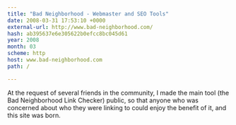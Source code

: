 ```yaml
---
title: "Bad Neighborhood - Webmaster and SEO Tools"
date: 2008-03-31 17:53:10 +0000
external-url: http://www.bad-neighborhood.com/
hash: ab395637e6e305622b0efcc8bc045d61
year: 2008
month: 03
scheme: http
host: www.bad-neighborhood.com
path: /

---
```


At the request of several friends in the community, I made the main tool (the Bad Neighborhood Link Checker) public, so that anyone who was concerned about who they were linking to could enjoy the benefit of it, and this site was born.
